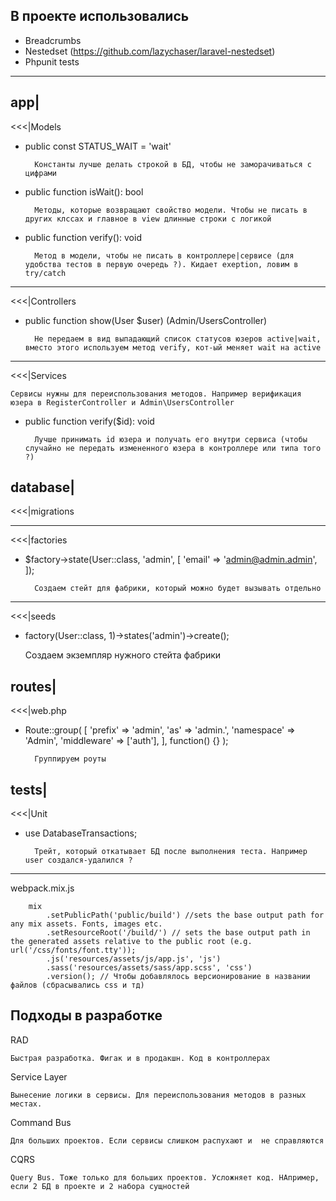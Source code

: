 В проекте использовались
---

- Breadcrumbs
- Nestedset (https://github.com/lazychaser/laravel-nestedset)
- Phpunit tests

---
app|
---
<<<|Models
- public const STATUS_WAIT = 'wait'
        
        Константы лучше делать строкой в БД, чтобы не заморачиваться с цифрами
- public function isWait(): bool

        Методы, которые возвращают свойство модели. Чтобы не писать в других клссах и главное в view длинные строки с логикой
- public function verify(): void

        Метод в модели, чтобы не писать в контроллере|сервисе (для удобства тестов в первую очередь ?). Кидает exeption, ловим в try/catch
        
---
<<<|Controllers
- public function show(User $user) (Admin/UsersController)

        Не передаем в вид выпадающий список статусов юзеров active|wait, вместо этого используем метод verify, кот-ый меняет wait на active

---
<<<|Services

    Сервисы нужны для переиспользования методов. Например верификация юзера в RegisterController и Admin\UsersController
- public function verify($id): void

        Лучше принимать id юзера и получать его внутри сервиса (чтобы случайно не передать измененного юзера в контроллере или типа того ?)

database|
---
<<<|migrations

---
<<<|factories

- $factory->state(User::class, 'admin', [ 'email' => 'admin@admin.admin', ]);

        Создаем стейт для фабрики, который можно будет вызывать отдельно
        
---
<<<|seeds

- factory(User::class, 1)->states('admin')->create();

    Создаем экземпляр нужного стейта фабрики

routes|
---
<<<|web.php

- Route::group( [ 'prefix' => 'admin', 'as' => 'admin.', 'namespace' => 'Admin', 'middleware' => ['auth'], ], function() {} );

        Группируем роуты
        
tests|
---
<<<|Unit

- use DatabaseTransactions;

        Трейт, который откатывает БД после выполнения теста. Например user создался-удалился ?

---
webpack.mix.js
    
        mix
            .setPublicPath('public/build') //sets the base output path for any mix assets. Fonts, images etc.
            .setResourceRoot('/build/') // sets the base output path in the generated assets relative to the public root (e.g. url('/css/fonts/font.tty'));
            .js('resources/assets/js/app.js', 'js')
            .sass('resources/assets/sass/app.scss', 'css')
            .version(); // Чтобы добавлялось версионирование в названии файлов (сбрасывались css и тд)

Подходы в разработке
---
RAD

    Быстрая разработка. Фигак и в продакшн. Код в контроллерах
Service Layer

    Вынесение логики в сервисы. Для переиспользования методов в разных местах.
Command Bus

    Для больших проектов. Если сервисы слишком распухают и  не справляются
CQRS

    Query Bus. Тоже только для больших проектов. Усложняет код. НАпример, если 2 БД в проекте и 2 набора сущностей 
